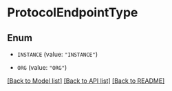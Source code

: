 # ProtocolEndpointType

## Enum


* `INSTANCE` (value: `"INSTANCE"`)

* `ORG` (value: `"ORG"`)


[[Back to Model list]](../README.md#documentation-for-models) [[Back to API list]](../README.md#documentation-for-api-endpoints) [[Back to README]](../README.md)


